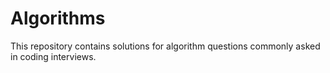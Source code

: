 # Algorithms
This repository contains solutions for algorithm questions commonly asked in coding interviews.
